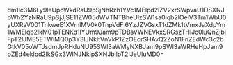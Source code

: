 dm1lc3M6Ly9leUpoWkdRaU9pSjNhRzh1YVc1MElpd2lZV2xrSWpvaU1DSXNJbWh2YzNRaU9pSjJjSE11ZW05dWVTNTBheUlzSW1sa0lqb2lOelV3Tm1WbU0yUXRaV001TnkweE1XVmlMV0k0TnpVdFl6YzJZVGsxT1dZMk1tVmxJaXdpYm1WMElqb2lkM01pTENKd1lYUm9Jam9pTDBsVWNEVkxSRGszTHlJc0luQnZjblFpT2lJME5ETWlMQ0p3Y3lJNkltVnVkR1ZzOEorSHAvQ2ZoN1FnZEdWc3c2bGtkV05oWTJsdmJpRHduNU95SWl3aWMyNXBJam9pSWl3aWRHeHpJam9pZEd4eklpd2lkSGx3WlNJNklpSXNJbllpT2lJeUluMD0=
